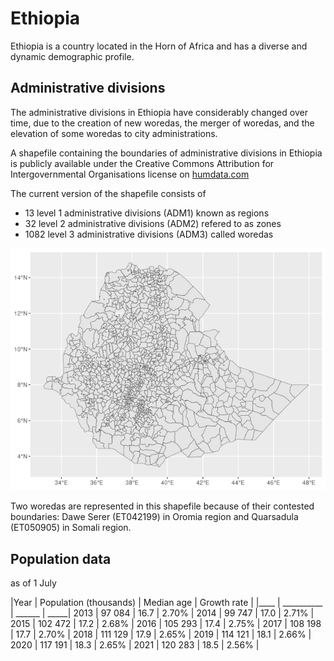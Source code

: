 # Ethiopia
Ethiopia is a country located in the Horn of Africa and has a diverse and dynamic demographic profile.

## Administrative divisions
The administrative divisions in Ethiopia have considerably changed over time, due to the creation of new woredas, the merger of woredas, and the elevation of some woredas to city administrations.

A shapefile containing the boundaries of administrative divisions in Ethiopia is publicly available under the Creative Commons Attribution for Intergovernmental Organisations license on [humdata.com](https://data.humdata.org/dataset/cb58fa1f-687d-4cac-81a7-655ab1efb2d0)

The current version of the shapefile consists of
- 13 level 1 administrative divisions (ADM1) known as regions
- 32 level 2 administrative divisions (ADM2) refered to as zones
- 1082 level 3 administrative divisions (ADM3) called woredas

![Administrative divissions of Ethiopia](/Ethiopia/Rcode/eth_map.png)

Two woredas are represented in this shapefile because of their contested boundaries: Dawe Serer (ET042199) in Oromia region and Quarsadula (ET050905) in Somali region.


## Population data

as of 1 July

|Year | Population (thousands) | Median age | Growth rate |
|____ | __________ | ______ | _____| 
2013	|  97 084	| 16.7	| 2.70% |
2014	|  99 747	| 17.0	| 2.71% |
2015	|  102 472	| 17.2	| 2.68% |
2016	|  105 293	| 17.4	| 2.75% |
2017	|  108 198	| 17.7	| 2.70% |
2018	|  111 129	| 17.9	| 2.65% |
2019	|  114 121	| 18.1	| 2.66% |
2020	|  117 191	| 18.3	| 2.65% |
2021	|  120 283	| 18.5	| 2.56% |

